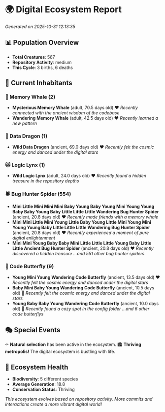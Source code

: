 # 🌍 Digital Ecosystem Report
*Generated on 2025-10-31 12:13:35*

## 📊 Population Overview
- **Total Creatures**: 567
- **Repository Activity**: medium
- **This Cycle**: 3 births, 6 deaths

## 👥 Current Inhabitants

### 🐋 Memory Whale (2)
- **Mysterious Memory Whale** (adult, 70.5 days old) ❤️
  *Recently connected with the ancient wisdom of the codebase*
- **Wandering Memory Whale** (adult, 42.5 days old) ❤️
  *Recently learned a new pattern*

### 🐉 Data Dragon (1)
- **Wild Data Dragon** (ancient, 69.0 days old) ❤️
  *Recently felt the cosmic energy and danced under the digital stars*

### 🐱 Logic Lynx (1)
- **Wild Logic Lynx** (adult, 24.0 days old) ❤️
  *Recently found a hidden treasure in the repository depths*

### 🕷️ Bug Hunter Spider (554)
- **Mini Little Mini Mini Mini Baby Young Baby Young Mini Young Young Baby Baby Young Baby Little Little Little Wandering Bug Hunter Spider** (ancient, 20.8 days old) ❤️
  *Recently made friends with a memory whale*
- **Mini Mini Little Mini Young Little Baby Young Little Mini Young Mini Young Young Baby Little Little Little Wandering Bug Hunter Spider** (ancient, 20.8 days old) ❤️
  *Recently experienced a moment of pure digital enlightenment*
- **Mini Mini Young Baby Baby Mini Little Little Little Young Baby Little Little Ancient Bug Hunter Spider** (ancient, 20.8 days old) ❤️
  *Recently discovered a hidden treasure*
  *...and 551 other bug hunter spiders*

### 🦋 Code Butterfly (9)
- **Young Mini Young Wandering Code Butterfly** (ancient, 13.5 days old) ❤️
  *Recently felt the cosmic energy and danced under the digital stars*
- **Baby Mini Baby Young Wandering Code Butterfly** (ancient, 10.5 days old) 💛
  *Recently felt the cosmic energy and danced under the digital stars*
- **Young Baby Baby Young Wandering Code Butterfly** (ancient, 10.0 days old) 💛
  *Recently found a cozy spot in the config folder*
  *...and 6 other code butterflys*

## 🎭 Special Events

⚰️ **Natural selection** has been active in the ecosystem.
🏙️ **Thriving metropolis!** The digital ecosystem is bustling with life.

## 🔬 Ecosystem Health
- **Biodiversity**: 5 different species
- **Average Generation**: 18.8
- **Conservation Status**: Thriving

*This ecosystem evolves based on repository activity. More commits and interactions create a more vibrant digital world!*